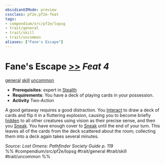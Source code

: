 ```yaml
---
obsidianUIMode: preview
cssclass: pf2e,pf2e-feat
tags:
- compendium/src/pf2e/lopsg
- trait/general
- trait/skill
- trait/uncommon
aliases: ["Fane's Escape"]
---
```

# Fane's Escape  [>>](rules/core-rulebook/chapter-9-playing-the-game.md#Actions "Two-Action") *Feat 4*  
[general](rules/traits/general.md)  [skill](rules/traits/skill.md)  [uncommon](rules/traits/uncommon.md)  

- **Prerequisites**: expert in [Stealth](compendium/skills.md#Stealth)
- **Requirements**: You have a deck of playing cards in your possession.
- **Activity** Two-Action

A good getaway requires a good distraction. You [Interact](rules/actions/interact.md) to draw a deck of cards and flip it in a fluttering explosion, causing you to become briefly [hidden](rules/conditions.md#Hidden) to all other creatures using vision as their precise sense, and then you [Sneak](rules/actions/sneak.md). You have enough cover to [Sneak](rules/actions/sneak.md) until the end of your turn. This leaves all of the cards from the deck scattered about the room; collecting them into a deck again takes several minutes.

*Source: Lost Omens: Pathfinder Society Guide p. 119*  
%% #compendium/src/pf2e/lopsg #trait/general #trait/skill #trait/uncommon %%